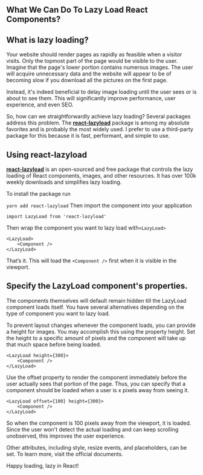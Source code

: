 ## What We Can Do To Lazy Load React Components?

## What is lazy loading?
Your website should render pages as rapidly as feasible when a visitor visits. Only the topmost part of the page would be visible to the user. Imagine that the page's lower portion contains numerous images. The user will acquire unnecessary data and the website will appear to be of becoming slow if you download all the pictures on the first page.

Instead, it's indeed beneficial to delay image loading until the user sees or is about to see them. This will significantly improve performance, user experience, and even SEO.

So, how can we straightforwardly achieve lazy loading? Several packages address this problem. The **[react-lazyload](https://www.npmjs.com/package/react-lazyload)** package is among my absolute favorites and is probably the most widely used. I prefer to use a third-party package for this because it is fast, performant, and simple to use.

## Using react-lazyload

**[react-lazyload](https://www.npmjs.com/package/react-lazyload)**  is an open-sourced and free package that controls the lazy loading of React components, images, and other resources. It has over 100k weekly downloads and simplifies lazy loading.

To install the package run

```yarn add react-lazyload```
Then import the component into your application

```import LazyLoad from 'react-lazyload'```

Then wrap the component you want to lazy load with```<LazyLoad>```
```
<LazyLoad>
    <Component />
</LazyLoad>
```
That’s it. This will load the ```<Component />``` first when it is visible in the viewport.

## Specify the LazyLoad component's properties.
The components themselves will default remain hidden till the LazyLoad component loads itself. You have several alternatives depending on the type of component you want to lazy load.

To prevent layout changes whenever the component loads, you can provide a height for images. You may accomplish this using the property height. Set the height to a specific amount of pixels and the component will take up that much space before being loaded.
```
<LazyLoad height={300}>
    <Component />
</LazyLoad>
```
Use the offset property to render the component immediately before the user actually sees that portion of the page. Thus, you can specify that a component should be loaded when a user is x pixels away from seeing it.
```
<LazyLoad offset={100} height={300}>
    <Component />
</LazyLoad>
```
So when the component is 100 pixels away from the viewport, it is loaded. Since the user won't detect the actual loading and can keep scrolling unobserved, this improves the user experience.

Other attributes, including style, resize events, and placeholders, can be set. To learn more, visit the official documents.

Happy loading, lazy in React!